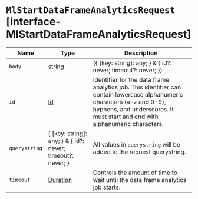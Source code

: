 # `MlStartDataFrameAnalyticsRequest` [interface-MlStartDataFrameAnalyticsRequest]

| Name | Type | Description |
| - | - | - |
| `body` | string | ({ [key: string]: any; } & { id?: never; timeout?: never; }) | All values in `body` will be added to the request body. |
| `id` | [Id](./Id.md) | Identifier for the data frame analytics job. This identifier can contain lowercase alphanumeric characters (a-z and 0-9), hyphens, and underscores. It must start and end with alphanumeric characters. |
| `querystring` | { [key: string]: any; } & { id?: never; timeout?: never; } | All values in `querystring` will be added to the request querystring. |
| `timeout` | [Duration](./Duration.md) | Controls the amount of time to wait until the data frame analytics job starts. |
